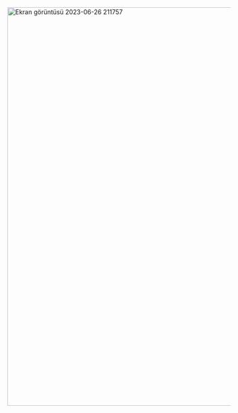 <img width="900" alt="Ekran görüntüsü 2023-06-26 211757" src="https://github.com/Kaano1/LeetCode/assets/89842738/ff96125a-9691-44c9-9029-f34e6b181cd9">

